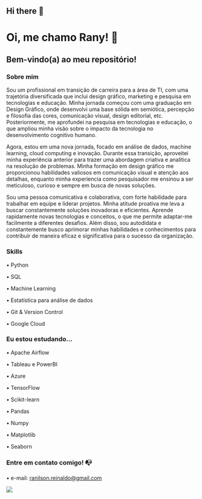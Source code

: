 ## Hi there 👋

# Oi, me chamo Rany! 👋

## Bem-vindo(a) ao meu repositório!

### Sobre mim

Sou um profissional em transição de carreira para a área de TI, com uma trajetória diversificada que inclui design gráfico, marketing e pesquisa em tecnologias e educação. Minha jornada começou com uma graduação em Design Gráfico, onde desenvolvi uma base sólida em semiótica, percepção e filosofia das cores, comunicação visual, design editorial, etc. Posteriormente, me aprofundei na pesquisa em tecnologias e educação, o que ampliou minha visão sobre o impacto da tecnologia no desenvolvimento cognitivo humano.

Agora, estou em uma nova jornada, focado em análise de dados, machine learning, cloud computing e inovação. Durante essa transição, aproveitei minha experiência anterior para trazer uma abordagem criativa e analítica na resolução de problemas. Minha formação em design gráfico me proporcionou habilidades valiosos em comunicação visual e atenção aos detalhas, enquanto minha experiencia como pesquisador me ensinou a ser meticuloso, curioso e sempre em busca de novas soluções.

Sou uma pessoa comunicativa e colaborativa, com forte habilidade para trabalhar em equipe e liderar projetos. Minha atitude proativa me leva a buscar constantemente soluções inovadoras e eficientes. Aprende rapidamente novas tecnologias e conceitos, o que me permite adaptar-me facilmente a diferentes desafios. Além disso, sou autodidata e constantemente busco aprimorar minhas habilidades e conhecimentos para contribuir de maneira eficaz e significativa para o sucesso da organização.


### Skills

  • Python <!--(scikit-learn, tensorflow, pandas, numpy, matplotlib, seaborn, flask)-->

  • SQL

  • Machine Learning <!--(Modelos supervisionados, não supervisionados, deep learning e LLMs)-->

  • Estatística para análise de dados

  • Git & Version Control

  • Google Cloud


### Eu estou estudando...

  • Apache Airflow

  • Tableau e PowerBI

  • Azure

  • TensorFlow

  • Scikit-learn

  • Pandas

  • Numpy

  • Matplotlib

  • Seaborn


### Entre em contato comigo! 📭
  • e-mail: ranilson.reinaldo@gmail.com
  <div><a href="https://www.linkedin.com/in/ranyreinaldo" target="_blank"><img src="https://img.shields.io/badge/-LinkedIn-%230077B5?style=for-the-badge&logo=linkedin&logoColor=white" target="_blank"></a>
  </div>

<!--
**rany01/rany01** is a ✨ _special_ ✨ repository because its `README.md` (this file) appears on your GitHub profile.

Here are some ideas to get you started:

- 🔭 I’m currently working on ...
- 🌱 I’m currently learning ...
- 👯 I’m looking to collaborate on ...
- 🤔 I’m looking for help with ...
- 💬 Ask me about ...
- 📫 How to reach me: ...
- 😄 Pronouns: ...
- ⚡ Fun fact: ...
-->
